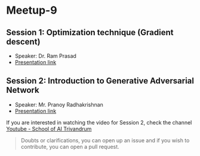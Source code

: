 # Meetup-9

## Session 1: Optimization technique (Gradient descent)
- Speaker: Dr. Ram Prasad
- [Presentation link](https://github.com/schoolofaitvm/Meetup-9/blob/master/SOAI_GradientDescent.pdf)

## Session 2: Introduction to Generative Adversarial Network
- Speaker: Mr. Pranoy Radhakrishnan 
- [Presentation link](https://github.com/schoolofaitvm/Meetup-9/blob/master/Introduction%20to_Generative%20Adversarial%20Networks.pdf)

If you are interested in watching the video for Session 2, check the channel [Youtube - School of AI Trivandrum](https://www.youtube.com/c/schoolofaitrivandrum)

> Doubts or clarifications, you can open up an issue and if you wish to contribute, you can open a pull request.
